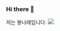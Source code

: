 ### Hi there 👋

저는 봉나례입니다.
<img src="https://img.shields.io/badge/JAVA-007396?style=for-the-badge&logo=java&logoColor=white">
